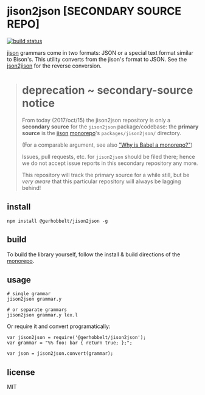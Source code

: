# jison2json \[SECONDARY SOURCE REPO]


[![build status](https://secure.travis-ci.org/GerHobbelt/jison2json.png)](http://travis-ci.org/GerHobbelt/jison2json)


[jison](http://jison.org) grammars come in two formats: JSON or a special text format similar to Bison's. This utility converts from the jison's format to JSON. See the [json2jison](https://github.com/zaach/json2jison) for the reverse conversion.


> 
> # deprecation ~ secondary-source notice
>
> From today (2017/oct/15) the jison2json repository is only a **secondary source** 
> for the `jison2json` package/codebase: the **primary source** is the 
> [jison](https://github.com/GerHobbelt/jison) 
> [monorepo](https://medium.com/netscape/the-case-for-monorepos-907c1361708a)'s `packages/jison2json/` 
> directory.
>
> (For a comparable argument, see also ["Why is Babel a monorepo?"](https://github.com/babel/babel/blob/master/doc/design/monorepo.md))
>
> Issues, pull requests, etc. for `jison2json` should be filed there; hence 
> we do not accept issue reports in this secondary repository any more.
>
> This repository will track the primary source for a while still, but be 
> *very aware* that this particular repository will always be lagging behind!
>



## install

    npm install @gerhobbelt/jison2json -g



## build

To build the library yourself, follow the install & build directions of the [monorepo](https://github.com/GerHobbelt/jison).



## usage

    # single grammar
    jison2json grammar.y

    # or separate grammars
    jison2json grammar.y lex.l

Or require it and convert programatically:

    var jison2json = require('@gerhobbelt/jison2json');
    var grammar = "%% foo: bar { return true; };";

    var json = jison2json.convert(grammar);


## license

MIT
